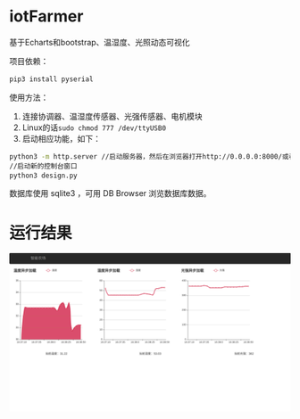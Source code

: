 # iotFarmer


基于Echarts和bootstrap、温湿度、光照动态可视化

项目依赖：

```bash
pip3 install pyserial
```

使用方法：

1. 连接协调器、温湿度传感器、光强传感器、电机模块
2. Linux的话`sudo chmod 777 /dev/ttyUSB0`
3. 启动相应功能，如下：

```bash
python3 -m http.server //启动服务器，然后在浏览器打开http://0.0.0.0:8000/或者http://localhost:8000/
//启动新的控制台窗口
python3 design.py
```

数据库使用 sqlite3 ，可用 DB Browser 浏览数据库数据。

# 运行结果

![](./images/运行结果.png)